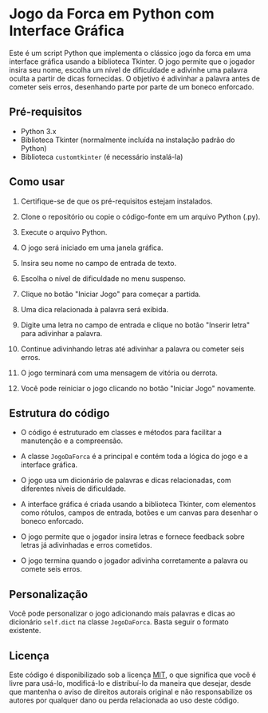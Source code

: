 # Jogo da Forca em Python com Interface Gráfica

Este é um script Python que implementa o clássico jogo da forca em uma interface gráfica usando a biblioteca Tkinter. O jogo permite que o jogador insira seu nome, escolha um nível de dificuldade e adivinhe uma palavra oculta a partir de dicas fornecidas. O objetivo é adivinhar a palavra antes de cometer seis erros, desenhando parte por parte de um boneco enforcado.

## Pré-requisitos

- Python 3.x
- Biblioteca Tkinter (normalmente incluída na instalação padrão do Python)
- Biblioteca `customtkinter` (é necessário instalá-la)

## Como usar

1. Certifique-se de que os pré-requisitos estejam instalados.

2. Clone o repositório ou copie o código-fonte em um arquivo Python (.py).

3. Execute o arquivo Python.

4. O jogo será iniciado em uma janela gráfica.

5. Insira seu nome no campo de entrada de texto.

6. Escolha o nível de dificuldade no menu suspenso.

7. Clique no botão "Iniciar Jogo" para começar a partida.

8. Uma dica relacionada à palavra será exibida.

9. Digite uma letra no campo de entrada e clique no botão "Inserir letra" para adivinhar a palavra.

10. Continue adivinhando letras até adivinhar a palavra ou cometer seis erros.

11. O jogo terminará com uma mensagem de vitória ou derrota.

12. Você pode reiniciar o jogo clicando no botão "Iniciar Jogo" novamente.

## Estrutura do código

- O código é estruturado em classes e métodos para facilitar a manutenção e a compreensão.

- A classe `JogoDaForca` é a principal e contém toda a lógica do jogo e a interface gráfica.

- O jogo usa um dicionário de palavras e dicas relacionadas, com diferentes níveis de dificuldade.

- A interface gráfica é criada usando a biblioteca Tkinter, com elementos como rótulos, campos de entrada, botões e um canvas para desenhar o boneco enforcado.

- O jogo permite que o jogador insira letras e fornece feedback sobre letras já adivinhadas e erros cometidos.

- O jogo termina quando o jogador adivinha corretamente a palavra ou comete seis erros.

## Personalização

Você pode personalizar o jogo adicionando mais palavras e dicas ao dicionário `self.dict` na classe `JogoDaForca`. Basta seguir o formato existente.

## Licença

Este código é disponibilizado sob a licença [MIT](https://opensource.org/licenses/MIT), o que significa que você é livre para usá-lo, modificá-lo e distribuí-lo da maneira que desejar, desde que mantenha o aviso de direitos autorais original e não responsabilize os autores por qualquer dano ou perda relacionada ao uso deste código.
